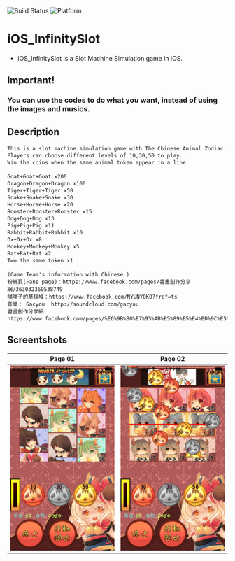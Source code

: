 ![Build Status](https://img.shields.io/badge/build-%20passing%20-brightgreen.svg)
![Platform](https://img.shields.io/badge/Platform-%20iOS%20-blue.svg)

# iOS_InfinitySlot

- iOS_InfinitySlot is a Slot Machine Simulation game in iOS.

## Important!
### You can use the codes to do what you want, instead of using the images and musics.

## Description

```
This is a slot machine simulation game with The Chinese Animal Zodiac.
Players can choose different levels of 10,30,50 to play.
Win the coins when the same animal token appear in a line.

Goat+Goat+Goat x200
Dragon+Dragon+Dragon x100
Tiger+Tiger+Tiger x50
Snake+Snake+Snake x30
Horse+Horse+Horse x20
Rooster+Rooster+Rooster x15
Dog+Dog+Dog x13
Pig+Pig+Pig x11
Rabbit+Rabbit+Rabbit x10
Ox+Ox+Ox x8
Monkey+Monkey+Monkey x5
Rat+Rat+Rat x2
Two the same token x1

(Game Team's information with Chinese )
粉絲頁(Fans page)：https://www.facebook.com/pages/書畫創作分享網/363032360538749
喵喵子的草稿堆：https://www.facebook.com/NYUNYOKO?fref=ts
音樂： Gacyou  http://soundcloud.com/gacyou
書畫創作分享網
https://www.facebook.com/pages/%E6%9B%B8%E7%95%AB%E5%89%B5%E4%BD%9C%E5%88%86%E4%BA%AB%E7%B6%B2/363032360538749
```

## Screentshots
| Page 01 | Page 02 |
|:--:|:--:|
|![](ScreenShots/01.png)|![](ScreenShots/02.png)|
